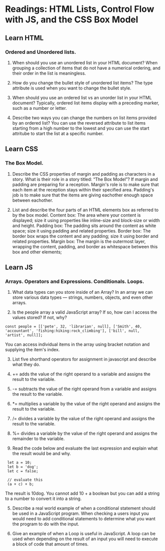 # Readings: HTML Lists, Control Flow with JS, and the CSS Box Model

## Learn HTML

### Ordered and Unordered lists.

1. When should you use an unordered list in your HTML document?
When grouping a collection of items that do not have a numerical ordering, and their order in the list is meaningless. 

2. How do you change the bullet style of unordered list items?
The type attribute is used when you want to change the bullet style.

3. When should you use an ordered list vs an unorder list in your HTML document?
Typically, ordered list items display with a preceding marker, such as a number or letter.

4. Describe two ways you can change the numbers on list items provided by an ordered list?
You can use the reversed attribute to list items starting from a high number to the lowest and you can use the start attritube to start the list
at a specific number.

## Learn CSS

### The Box Model.

1. Describe the CSS properties of margin and padding as characters in a story. What is their role in a story titled: “The Box Model”?
If margin and padding are preparing for a reception. Margin's role is to make sure that each item at the reception stays within their specified area.
Padding's job is to make sure that the items are giving eachother enough space between eachother.

2. List and describe the four parts of an HTML elements box as referred to by the box model.
Content box: The area where your content is displayed; size it using properties like inline-size and block-size or width and height.
Padding box: The padding sits around the content as white space; size it using padding and related properties.
Border box: The border box wraps the content and any padding; size it using border and related properties.
Margin box: The margin is the outermost layer, wrapping the content, padding, and border as whitespace between this box and other elements; 
            
## Learn JS

### Arrays. Operators and Expressions. Conditionals. Loops.

1. What data types can you store inside of an Array?
In an array we can store various data types — strings, numbers, objects, and even other arrays. 

2. Is the people array a valid JavaScript array? If so, how can I access the values stored? If not, why?

 `const people = [['pete', 32, 'librarian', null], ['Smith', 40, 'accountant', 'fishing:hiking:rock_climbing'], ['bill', null, 'artist', null]];`
 
You can access individual items in the array using bracket notation and supplying the item's index.

3. List five shorthand operators for assignment in javascript and describe what they do.
  1. += adds the value of the right operand to a variable and assigns the result to the variable.
  2. -= subtracts the value of the right operand from a variable and assigns the result to the variable.
  3. *= multiplies a variable by the value of the right operand and assigns the result to the variable.
  4. /= divides a variable by the value of the right operand and assigns the result to the variable.
  5. %= divides a variable by the value of the right operand and assigns the remainder to the variable.
  
4. Read the code below and evaluate the last expression and explain what the result would be and why.

```
 let a = 10;
 let b = 'dog';
 let c = false;

 // evaluate this
 (a + c) + b;
```
The result is 10dog. You cannot add 10 + a boolean but you can add a string to a number to convert it into a string.
 
5. Describe a real world example of when a conditional statement should be used in a JavaScript program.
When checking a users input you would need to add conditional statements to determine what you want the program to do with the input.

6. Give an example of when a Loop is useful in JavaScript.
A loop can be used when depending on the result of an input you will need to execute a block of code that amount of times.
